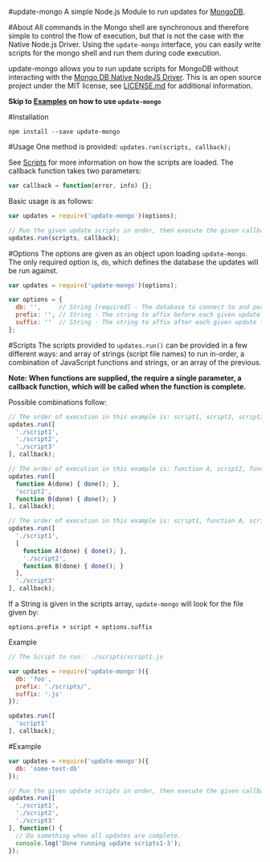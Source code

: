 #update-mongo
A simple Node.js Module to run updates for [MongoDB](https://www.mongodb.org/).

#About
All commands in the Mongo shell are synchronous and therefore simple to control the flow of execution, but that is not the case with the Native Node.js Driver. Using the `update-mongo` interface, you can easily write scripts for the mongo shell and run them during code execution.

 update-mongo allows you to run update scripts for MongoDB without interacting with the [Mongo DB Native NodeJS Driver](https://github.com/mongodb/node-mongodb-native). This is an open source project under the MIT license, see [LICENSE.md](LICENSE.md) for additional information.

 **Skip to [Examples](#example) on how to use `update-mongo`**

#Installation
```
npm install --save update-mongo
```

#Usage
One method is provided: `updates.run(scripts, callback);`

See [Scripts](#scripts) for more information on how the scripts are loaded.
The callback function takes two parameters:
```javascript
var callback = function(error, info) {};
```

Basic usage is as follows:
```javascript
var updates = require('update-mongo')(options);

// Run the given update scripts in order, then execute the given callback function.
updates.run(scripts, callback);
```

#Options
The options are given as an object upon loading `update-mongo`. The only required option is, `db`, which defines the database the updates will be run against.

```javascript
var updates = require('update-mongo')(options);
```

```javascript
var options = {
  db: '',     // String [required] - The database to connect to and perform updates.
  prefix: '', // String - The string to affix before each given update file.
  suffix: ''  // String - The string to affix after each given update file.
};
```

#Scripts
The scripts provided to `updates.run()` can be provided in a few different ways: and array of strings (script file names) to run in-order, a combination of JavaScript functions and strings, or an array of the previous.

__Note: When functions are supplied, the require a single parameter, a callback function, which will be called when the function is complete.__

Possible combinations follow:
```javascript
// The order of execution in this example is: script1, script2, script3
updates.run([
  './script1',
  './script2',
  './script3'
], callback);

// The order of execution in this example is: function A, script2, function B
updates.run([
  function A(done) { done(); },
  'script2',
  function B(done) { done(); }
], callback);

// The order of execution in this example is: script1, function A, script2, function B, script3
updates.run([
  './script1',
  [
    function A(done) { done(); },
    './script2',
    function B(done) { done(); }
  ],
  './script3'
], callback);
```

If a String is given in the scripts array, `update-mongo` will look for the file given by:
```
options.prefix + script + options.suffix
```

Example
```javascript
// The Script to run:  ./scripts/script1.js

var updates = require('update-mongo')({
  db: 'foo',
  prefix: './scripts/',
  suffix: '.js'
});

updates.run([
  'script1'
], callback);
```

#Example
```javascript
var updates = require('update-mongo')({
  db: 'some-test-db'
});

// Run the given update scripts in order, then execute the given callback function.
updates.run([
  './script1',
  './script2',
  './script3'
], function() {
  // Do something when all updates are complete.
  console.log('Done running update scripts1-3');
});
```
